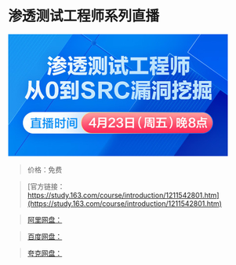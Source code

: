 # 渗透测试工程师系列直播

![img](../../../assets/study163/free/86c6d011618e49daab0da2b294814f93.jpg)

> 价格：免费

> [官方链接：https://study.163.com/course/introduction/1211542801.htm](https://study.163.com/course/introduction/1211542801.htm)

> [阿里网盘：]()

> [百度网盘：]()

> [夸克网盘：]()
